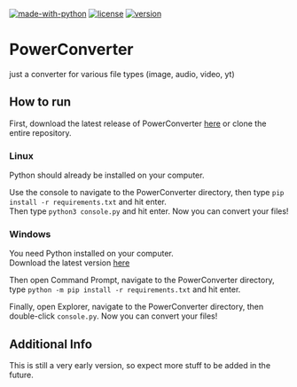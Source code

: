 [![made-with-python](https://img.shields.io/badge/Made%20with-Python-1f425f.svg)](https://www.python.org/)
[![license](https://img.shields.io/badge/license-GPL-brightgreen.svg)](https://opensource.org/licenses/GPL-3.0/)
[![version](https://img.shields.io/badge/version-1.5.3-blue.svg)](https://github.com/kk-dev7/PowerConverter)

# PowerConverter
just a converter for various file types (image, audio, video, yt)

## How to run

First, download the latest release of PowerConverter [here](https://github.com/kkb3st/PowerConverter/releases/) or clone the entire repository.

### Linux 
Python should already be installed on your computer. 

Use the console to navigate to the PowerConverter directory, then type `pip install -r requirements.txt` and hit enter. \
Then type `python3 console.py` and hit enter. Now you can convert your files!

### Windows
You need Python installed on your computer. \
Download the latest version [here](https://www.python.org/downloads/) 

Then open Command Prompt, navigate to the PowerConverter directory, type `python -m pip install -r requirements.txt` and hit enter. 

Finally, open Explorer, navigate to the PowerConverter directory, then double-click `console.py`. Now you can convert your files! 


## Additional Info
This is still a very early version, so expect more stuff to be added in the future.
